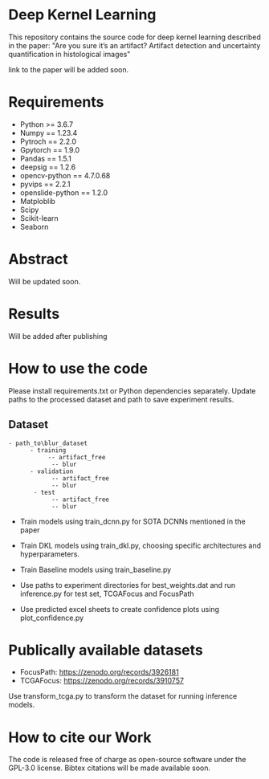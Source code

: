 # Deep Kernel Learning
This repository contains the source code for deep kernel learning described in the paper: "Are you sure it’s an artifact? Artifact detection and uncertainty quantification in histological images"

link to the paper will be added soon.

# Requirements
- Python >= 3.6.7
- Numpy == 1.23.4
- Pytroch == 2.2.0
- Gpytorch == 1.9.0
- Pandas == 1.5.1
- deepsig == 1.2.6
- opencv-python == 4.7.0.68
- pyvips == 2.2.1
- openslide-python == 1.2.0
- Matploblib
- Scipy
- Scikit-learn
- Seaborn

# Abstract
Will be updated soon.

# Results
Will be added after publishing

# How to use the code
Please install requirements.txt or Python dependencies separately.
Update paths to the processed dataset and path to save experiment results.
## Dataset 

```
- path_to\blur_dataset
      - training
           -- artifact_free
            -- blur
      - validation
            -- artifact_free
            -- blur
       - test
            -- artifact_free
            -- blur
```

- Train models using train_dcnn.py for SOTA DCNNs mentioned in the paper
- Train DKL models using train_dkl.py, choosing specific architectures and hyperparameters.
- Train Baseline models using train_baseline.py

- Use paths to experiment directories for best_weights.dat and run inference.py for test set, TCGAFocus and FocusPath
- Use predicted excel sheets to create confidence plots using plot_confidence.py
  
# Publically available datasets
- FocusPath: https://zenodo.org/records/3926181
- TCGAFocus: https://zenodo.org/records/3910757
  
Use transform_tcga.py to transform the dataset for running inference models.
   
# How to cite our Work
The code is released free of charge as open-source software under the GPL-3.0 license. Bibtex citations will be made available soon.

